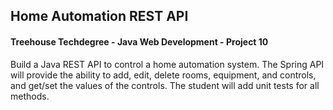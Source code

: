 ## Home Automation REST API
#### Treehouse Techdegree - Java Web Development - Project 10
Build a Java REST API to control a home automation system. The Spring API will provide the ability to add, edit, delete rooms, equipment, and controls, and get/set the values of the controls. The student will add unit tests for all methods.
